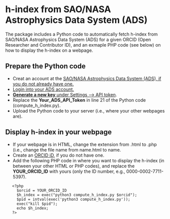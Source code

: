 # h-index from SAO/NASA Astrophysics Data System (ADS)

The package includes a Python code to automatically fetch h-index from SAO/NASA Astrophysics Data System (ADS) for a given ORCID (Open Researcher and Contributor ID), and an exmaple PHP code (see below) on how to display the h-index on a webpage.

## Prepare the Python code
* Creat an account at the <a href="https://ui.adsabs.harvard.edu" target="_blank">SAO/NASA Astrophysics Data System (ADS), if you do not already have one.
* Login into your ADS account.
* **Generate a new key** under [Settings --> API token](https://ui.adsabs.harvard.edu/user/settings/token).
* Replace the **Your_ADS_API_Token** in line 21 of the Python code (compute_h_index.py).
* Upload the Python code to your server (i.e., where your other webpages are).

## Display h-index in your webpage
* If your webpage is in HTML, change the extension from .html to .php (i.e., change the file name from name.html to name.
* Create an [ORCID iD](https://orcid.org), if you do not have one.
* Add the following PHP code in where you want to display the h-index (in between your other HTML or PHP codes), and replace the **YOUR_ORCID_ID** with yours (only the ID number, e.g., 0000-0002-7711-5397).
```
   <?php
     $orcid = YOUR_ORCID_ID
     $h_index = exec("python3 compute_h_index.py $orcid"); 
     $pid = intval(exec('python3 compute_h_index.py'));
     exec("kill $pid");
     echo $h_index;
   ?>
```

